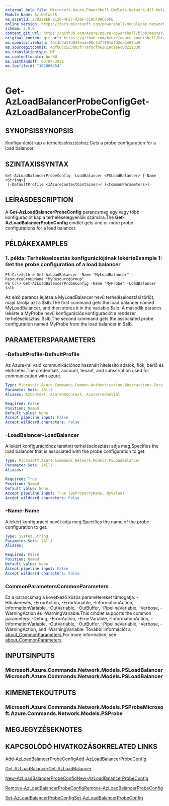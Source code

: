 ```yaml
---
external help file: Microsoft.Azure.PowerShell.Cmdlets.Network.dll-Help.xml
Module Name: Az.Network
ms.assetid: 278228EB-0126-4F27-A30F-51DC498C65FE
online version: https://docs.microsoft.com/powershell/module/az.network/get-azloadbalancerprobeconfig
schema: 2.0.0
content_git_url: https://github.com/Azure/azure-powershell/blob/master/src/Network/Network/help/Get-AzLoadBalancerProbeConfig.md
original_content_git_url: https://github.com/Azure/azure-powershell/blob/master/src/Network/Network/help/Get-AzLoadBalancerProbeConfig.md
ms.openlocfilehash: 43c3b4d17d024eaae06c7d7f891dfd2ea3e08aa9
ms.sourcegitcommit: 4dfb0cc533b83f77afdcfbe2618c1e6c8d221330
ms.translationtype: MT
ms.contentlocale: hu-HU
ms.lasthandoff: 03/04/2021
ms.locfileid: "102006454"
---
```

# <span data-ttu-id="cbfd7-101">Get-AzLoadBalancerProbeConfig</span><span class="sxs-lookup"><span data-stu-id="cbfd7-101">Get-AzLoadBalancerProbeConfig</span></span>

## <span data-ttu-id="cbfd7-102">SYNOPSIS</span><span class="sxs-lookup"><span data-stu-id="cbfd7-102">SYNOPSIS</span></span>
<span data-ttu-id="cbfd7-103">Konfigurációt kap a terheléselosztáshoz.</span><span class="sxs-lookup"><span data-stu-id="cbfd7-103">Gets a probe configuration for a load balancer.</span></span>

## <span data-ttu-id="cbfd7-104">SZINTAXIS</span><span class="sxs-lookup"><span data-stu-id="cbfd7-104">SYNTAX</span></span>

```
Get-AzLoadBalancerProbeConfig -LoadBalancer <PSLoadBalancer> [-Name <String>]
 [-DefaultProfile <IAzureContextContainer>] [<CommonParameters>]
```

## <span data-ttu-id="cbfd7-105">LEÍRÁS</span><span class="sxs-lookup"><span data-stu-id="cbfd7-105">DESCRIPTION</span></span>
<span data-ttu-id="cbfd7-106">A **Get-AzLoadBalancerProbeConfig** parancsmag egy vagy több konfigurációt kap a terheléselegyenlők számára.</span><span class="sxs-lookup"><span data-stu-id="cbfd7-106">The **Get-AzLoadBalancerProbeConfig** cmdlet gets one or more probe configurations for a load balancer.</span></span>

## <span data-ttu-id="cbfd7-107">PÉLDÁK</span><span class="sxs-lookup"><span data-stu-id="cbfd7-107">EXAMPLES</span></span>

### <span data-ttu-id="cbfd7-108">1. példa: Terheléselosztás konfigurációjának lekérte</span><span class="sxs-lookup"><span data-stu-id="cbfd7-108">Example 1: Get the probe configuration of a load balancer</span></span>
```
PS C:\>$slb = Get-AzLoadBalancer -Name "MyLoadBalancer" -ResourceGroupName "MyResourceGroup"
PS C:\> Get-AzLoadBalancerProbeConfig -Name "MyProbe" -LoadBalancer $slb
```

<span data-ttu-id="cbfd7-109">Az első parancs lejátsa a MyLoadBalancer nevű terheléselosztási törlőt, majd tárolja azt a $slb.</span><span class="sxs-lookup"><span data-stu-id="cbfd7-109">The first command gets the load balancer named MyLoadBalancer, and then stores it in the variable $slb.</span></span>
<span data-ttu-id="cbfd7-110">A második parancs lekérte a MyProbe nevű konfigurációs konfigurációt a rendszer terheléselosztási $slb.</span><span class="sxs-lookup"><span data-stu-id="cbfd7-110">The second command gets the associated probe configuration named MyProbe from the load balancer in $slb.</span></span>

## <span data-ttu-id="cbfd7-111">PARAMETERS</span><span class="sxs-lookup"><span data-stu-id="cbfd7-111">PARAMETERS</span></span>

### <span data-ttu-id="cbfd7-112">-DefaultProfile</span><span class="sxs-lookup"><span data-stu-id="cbfd7-112">-DefaultProfile</span></span>
<span data-ttu-id="cbfd7-113">Az Azure-ral való kommunikációhoz használt hitelesítő adatok, fiók, bérlő és előfizetés.</span><span class="sxs-lookup"><span data-stu-id="cbfd7-113">The credentials, account, tenant, and subscription used for communication with azure.</span></span>

```yaml
Type: Microsoft.Azure.Commands.Common.Authentication.Abstractions.Core.IAzureContextContainer
Parameter Sets: (All)
Aliases: AzContext, AzureRmContext, AzureCredential

Required: False
Position: Named
Default value: None
Accept pipeline input: False
Accept wildcard characters: False
```

### <span data-ttu-id="cbfd7-114">-LoadBalancer</span><span class="sxs-lookup"><span data-stu-id="cbfd7-114">-LoadBalancer</span></span>
<span data-ttu-id="cbfd7-115">A lekért konfigurációhoz társított terheléselosztást adja meg.</span><span class="sxs-lookup"><span data-stu-id="cbfd7-115">Specifies the load balancer that is associated with the probe configuration to get.</span></span>

```yaml
Type: Microsoft.Azure.Commands.Network.Models.PSLoadBalancer
Parameter Sets: (All)
Aliases:

Required: True
Position: Named
Default value: None
Accept pipeline input: True (ByPropertyName, ByValue)
Accept wildcard characters: False
```

### <span data-ttu-id="cbfd7-116">-Name</span><span class="sxs-lookup"><span data-stu-id="cbfd7-116">-Name</span></span>
<span data-ttu-id="cbfd7-117">A lekért konfiguráció nevét adja meg.</span><span class="sxs-lookup"><span data-stu-id="cbfd7-117">Specifies the name of the probe configuration to get.</span></span>

```yaml
Type: System.String
Parameter Sets: (All)
Aliases:

Required: False
Position: Named
Default value: None
Accept pipeline input: False
Accept wildcard characters: False
```

### <span data-ttu-id="cbfd7-118">CommonParameters</span><span class="sxs-lookup"><span data-stu-id="cbfd7-118">CommonParameters</span></span>
<span data-ttu-id="cbfd7-119">Ez a parancsmag a következő közös paramétereket támogatja: -Hibakeresés, -ErrorAction, -ErrorVariable, -InformationAction, -InformationVariable, -OutVariable, -OutBuffer, -PipelineVariable, -Verbose, -WarningAction és -WarningVariable.</span><span class="sxs-lookup"><span data-stu-id="cbfd7-119">This cmdlet supports the common parameters: -Debug, -ErrorAction, -ErrorVariable, -InformationAction, -InformationVariable, -OutVariable, -OutBuffer, -PipelineVariable, -Verbose, -WarningAction, and -WarningVariable.</span></span> <span data-ttu-id="cbfd7-120">További információt a [about_CommonParameters.](http://go.microsoft.com/fwlink/?LinkID=113216)</span><span class="sxs-lookup"><span data-stu-id="cbfd7-120">For more information, see [about_CommonParameters](http://go.microsoft.com/fwlink/?LinkID=113216).</span></span>

## <span data-ttu-id="cbfd7-121">INPUTS</span><span class="sxs-lookup"><span data-stu-id="cbfd7-121">INPUTS</span></span>

### <span data-ttu-id="cbfd7-122">Microsoft.Azure.Commands.Network.Models.PSLoadBalancer</span><span class="sxs-lookup"><span data-stu-id="cbfd7-122">Microsoft.Azure.Commands.Network.Models.PSLoadBalancer</span></span>

## <span data-ttu-id="cbfd7-123">KIMENETEK</span><span class="sxs-lookup"><span data-stu-id="cbfd7-123">OUTPUTS</span></span>

### <span data-ttu-id="cbfd7-124">Microsoft.Azure.Commands.Network.Models.PSProbe</span><span class="sxs-lookup"><span data-stu-id="cbfd7-124">Microsoft.Azure.Commands.Network.Models.PSProbe</span></span>

## <span data-ttu-id="cbfd7-125">MEGJEGYZÉSEK</span><span class="sxs-lookup"><span data-stu-id="cbfd7-125">NOTES</span></span>

## <span data-ttu-id="cbfd7-126">KAPCSOLÓDÓ HIVATKOZÁSOK</span><span class="sxs-lookup"><span data-stu-id="cbfd7-126">RELATED LINKS</span></span>

[<span data-ttu-id="cbfd7-127">Add-AzLoadBalancerProbeConfig</span><span class="sxs-lookup"><span data-stu-id="cbfd7-127">Add-AzLoadBalancerProbeConfig</span></span>](./Add-AzLoadBalancerProbeConfig.md)

[<span data-ttu-id="cbfd7-128">Get-AzLoadBalancer</span><span class="sxs-lookup"><span data-stu-id="cbfd7-128">Get-AzLoadBalancer</span></span>](./Get-AzLoadBalancer.md)

[<span data-ttu-id="cbfd7-129">New-AzLoadBalancerProbeConfig</span><span class="sxs-lookup"><span data-stu-id="cbfd7-129">New-AzLoadBalancerProbeConfig</span></span>](./New-AzLoadBalancerProbeConfig.md)

[<span data-ttu-id="cbfd7-130">Remove-AzLoadBalancerProbeConfig</span><span class="sxs-lookup"><span data-stu-id="cbfd7-130">Remove-AzLoadBalancerProbeConfig</span></span>](./Remove-AzLoadBalancerProbeConfig.md)

[<span data-ttu-id="cbfd7-131">Set-AzLoadBalancerProbeConfig</span><span class="sxs-lookup"><span data-stu-id="cbfd7-131">Set-AzLoadBalancerProbeConfig</span></span>](./Set-AzLoadBalancerProbeConfig.md)


